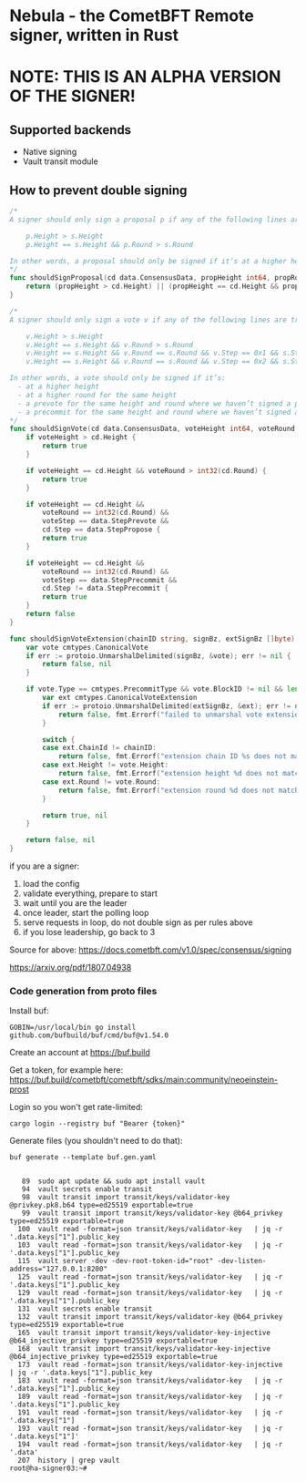 # Nebula - the CometBFT Remote signer, written in Rust
# NOTE: THIS IS AN ALPHA VERSION OF THE SIGNER!

## Supported backends
- Native signing
- Vault transit module


## How to prevent double signing


```go
/*
A signer should only sign a proposal p if any of the following lines are true:

	p.Height > s.Height
	p.Height == s.Height && p.Round > s.Round

In other words, a proposal should only be signed if it’s at a higher height, or a higher round for the same height. Once a proposal or vote has been signed for a given height and round, a proposal should never be signed for the same height and round.
*/
func shouldSignProposal(cd data.ConsensusData, propHeight int64, propRound int32) bool {
	return (propHeight > cd.Height) || (propHeight == cd.Height && propRound > int32(cd.Round))
}

/*
A signer should only sign a vote v if any of the following lines are true:

	v.Height > s.Height
	v.Height == s.Height && v.Round > s.Round
	v.Height == s.Height && v.Round == s.Round && v.Step == 0x1 && s.Step == 0x20
	v.Height == s.Height && v.Round == s.Round && v.Step == 0x2 && s.Step != 0x2

In other words, a vote should only be signed if it’s:
  - at a higher height
  - at a higher round for the same height
  - a prevote for the same height and round where we haven’t signed a prevote or precommit (but have signed a proposal)
  - a precommit for the same height and round where we haven’t signed a precommit (but have signed a proposal and/or a prevote)
*/
func shouldSignVote(cd data.ConsensusData, voteHeight int64, voteRound int32, voteStep int8) bool {
	if voteHeight > cd.Height {
		return true
	}

	if voteHeight == cd.Height && voteRound > int32(cd.Round) {
		return true
	}

	if voteHeight == cd.Height &&
		voteRound == int32(cd.Round) &&
		voteStep == data.StepPrevote &&
		cd.Step == data.StepPropose {
		return true
	}

	if voteHeight == cd.Height &&
		voteRound == int32(cd.Round) &&
		voteStep == data.StepPrecommit &&
		cd.Step != data.StepPrecommit {
		return true
	}
	return false
}

func shouldSignVoteExtension(chainID string, signBz, extSignBz []byte) (bool, error) {
	var vote cmtypes.CanonicalVote
	if err := protoio.UnmarshalDelimited(signBz, &vote); err != nil {
		return false, nil
	}

	if vote.Type == cmtypes.PrecommitType && vote.BlockID != nil && len(extSignBz) > 0 {
		var ext cmtypes.CanonicalVoteExtension
		if err := protoio.UnmarshalDelimited(extSignBz, &ext); err != nil {
			return false, fmt.Errorf("failed to unmarshal vote extension: %w", err)
		}

		switch {
		case ext.ChainId != chainID:
			return false, fmt.Errorf("extension chain ID %s does not match expected %s", ext.ChainId, chainID)
		case ext.Height != vote.Height:
			return false, fmt.Errorf("extension height %d does not match vote height %d", ext.Height, vote.Height)
		case ext.Round != vote.Round:
			return false, fmt.Errorf("extension round %d does not match vote round %d", ext.Round, vote.Round)
		}

		return true, nil
	}

	return false, nil
}

```

if you are a signer:
1. load the config
2. validate everything, prepare to start
3. wait until you are the leader
4. once leader, start the polling loop
5. serve requests in loop, do not double sign as per rules above
6. if you lose leadership, go back to 3

Source for above: https://docs.cometbft.com/v1.0/spec/consensus/signing

https://arxiv.org/pdf/1807.04938

### Code generation from proto files

Install buf:
```
GOBIN=/usr/local/bin go install github.com/bufbuild/buf/cmd/buf@v1.54.0
```


Create an account at https://buf.build

Get a token, for example here: https://buf.build/cometbft/cometbft/sdks/main:community/neoeinstein-prost

Login so you won't get rate-limited:
```
cargo login --registry buf "Bearer {token}"
```

Generate files (you shouldn't need to do that):
```
buf generate --template buf.gen.yaml
```


```

   89  sudo apt update && sudo apt install vault
   94  vault secrets enable transit
   98  vault transit import transit/keys/validator-key @privkey.pk8.b64 type=ed25519 exportable=true
   99  vault transit import transit/keys/validator-key @b64_privkey type=ed25519 exportable=true
  100  vault read -format=json transit/keys/validator-key   | jq -r '.data.keys["1"].public_key
  103  vault read -format=json transit/keys/validator-key   | jq -r '.data.keys["1"].public_key
  115  vault server -dev -dev-root-token-id="root" -dev-listen-address="127.0.0.1:8200"
  125  vault read -format=json transit/keys/validator-key   | jq -r '.data.keys["1"].public_key
  129  vault read -format=json transit/keys/validator-key   | jq -r '.data.keys["1"].public_key
  131  vault secrets enable transit
  132  vault transit import transit/keys/validator-key @b64_privkey type=ed25519 exportable=true
  165  vault transit import transit/keys/validator-key-injective @b64_injective_privkey type=ed25519 exportable=true
  168  vault transit import transit/keys/validator-key-injective @b64_injective_privkey type=ed25519 exportable=true
  173  vault read -format=json transit/keys/validator-key-injective   | jq -r '.data.keys["1"].public_key
  183  vault read -format=json transit/keys/validator-key   | jq -r '.data.keys["1"].public_key
  189  vault read -format=json transit/keys/validator-key   | jq -r '.data.keys["1"].public_key
  191  vault read -format=json transit/keys/validator-key   | jq -r '.data.keys["1"]
  193  vault read -format=json transit/keys/validator-key   | jq -r '.data.keys["1"]'
  194  vault read -format=json transit/keys/validator-key   | jq -r '.data'
  207  history | grep vault
root@ha-signer03:~#
```
